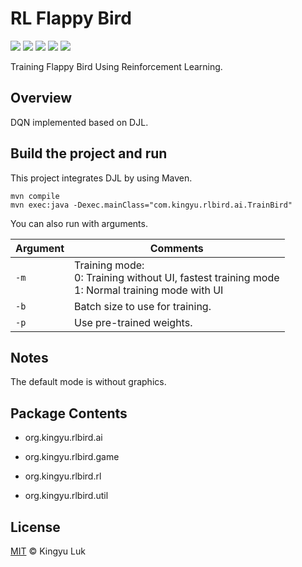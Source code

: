 # RL Flappy Bird
![](https://img.shields.io/badge/JDK-1.8.0-a7742f.svg)
![](https://img.shields.io/badge/platform-MacOS%20%7C%20Linux%20%7C%20Windows-yellow.svg)
![](https://img.shields.io/github/license/kingyuluk/FlappyBird)
![](https://img.shields.io/github/v/release/kingyuluk/FlappyBird)
![](https://img.shields.io/github/repo-size/kingyuluk/FlappyBird?color=ff69b4)

Training Flappy Bird Using Reinforcement Learning.

## Overview
DQN implemented based on DJL.

## Build the project and run
This project integrates DJL by using Maven. 
```
mvn compile  
mvn exec:java -Dexec.mainClass="com.kingyu.rlbird.ai.TrainBird"
```
You can also run with arguments.

| Argument   | Comments                                 |
 | ---------- | ---------------------------------------- |
 | `-m`       | Training mode: <br>0: Training without UI, fastest training mode<br>1: Normal training mode with UI
 | `-b`       | Batch size to use for training. |
 | `-p`       | Use pre-trained weights. |


## Notes

The default mode is without graphics.

## Package Contents
* org.kingyu.rlbird.ai    

* org.kingyu.rlbird.game

* org.kingyu.rlbird.rl  

* org.kingyu.rlbird.util   

## License
[MIT](License) © Kingyu Luk

